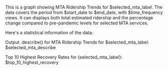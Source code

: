 This is a graph showing MTA Ridership Trends for $selected_mta_label. The data covers the period from $start_date to $end_date, with $time_frequency views. It can displays both total estimated ridership and the percentage change compared to pre-pandemic levels for selected MTA services.

Here's a statistical information of the data:

Output .describe() for MTA Ridership Trends for $selected_mta_label:
$selected_mta_describe

Top 10 Highest Recovery Rates for {selected_mta_label}:
$top_10_highest_recovery